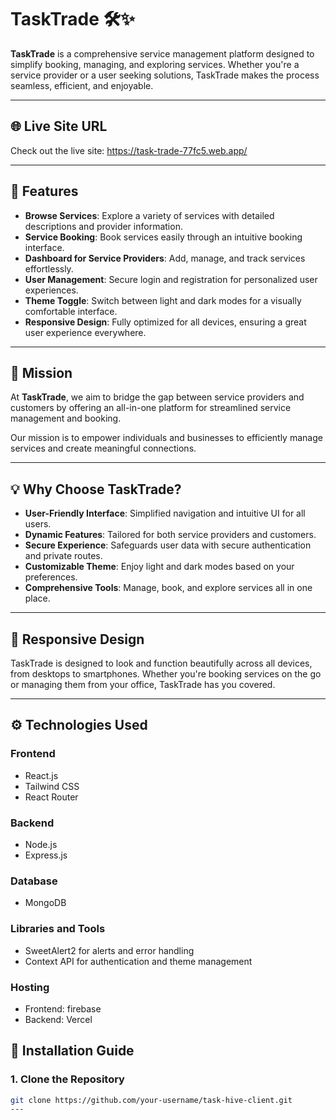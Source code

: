 # TaskTrade 🛠️✨

**TaskTrade** is a comprehensive service management platform designed to simplify booking, managing, and exploring services. Whether you're a service provider or a user seeking solutions, TaskTrade makes the process seamless, efficient, and enjoyable.

---

## 🌐 Live Site URL

Check out the live site: https://task-trade-77fc5.web.app/

---

## 📌 Features

- **Browse Services**: Explore a variety of services with detailed descriptions and provider information.
- **Service Booking**: Book services easily through an intuitive booking interface.
- **Dashboard for Service Providers**: Add, manage, and track services effortlessly.
- **User Management**: Secure login and registration for personalized user experiences.
- **Theme Toggle**: Switch between light and dark modes for a visually comfortable interface.
- **Responsive Design**: Fully optimized for all devices, ensuring a great user experience everywhere.

---

## 🎯 Mission

At **TaskTrade**, we aim to bridge the gap between service providers and customers by offering an all-in-one platform for streamlined service management and booking.

Our mission is to empower individuals and businesses to efficiently manage services and create meaningful connections.

---

## 💡 Why Choose TaskTrade?

- **User-Friendly Interface**: Simplified navigation and intuitive UI for all users.
- **Dynamic Features**: Tailored for both service providers and customers.
- **Secure Experience**: Safeguards user data with secure authentication and private routes.
- **Customizable Theme**: Enjoy light and dark modes based on your preferences.
- **Comprehensive Tools**: Manage, book, and explore services all in one place.

---

## 📱 Responsive Design

TaskTrade is designed to look and function beautifully across all devices, from desktops to smartphones. Whether you're booking services on the go or managing them from your office, TaskTrade has you covered.

---

## ⚙️ Technologies Used

### **Frontend**

- React.js
- Tailwind CSS
- React Router

### **Backend**

- Node.js
- Express.js

### **Database**

- MongoDB

### **Libraries and Tools**

- SweetAlert2 for alerts and error handling
- Context API for authentication and theme management

### **Hosting**

- Frontend: firebase
- Backend: Vercel

## 🚀 Installation Guide

### **1. Clone the Repository**

```bash
git clone https://github.com/your-username/task-hive-client.git
---
